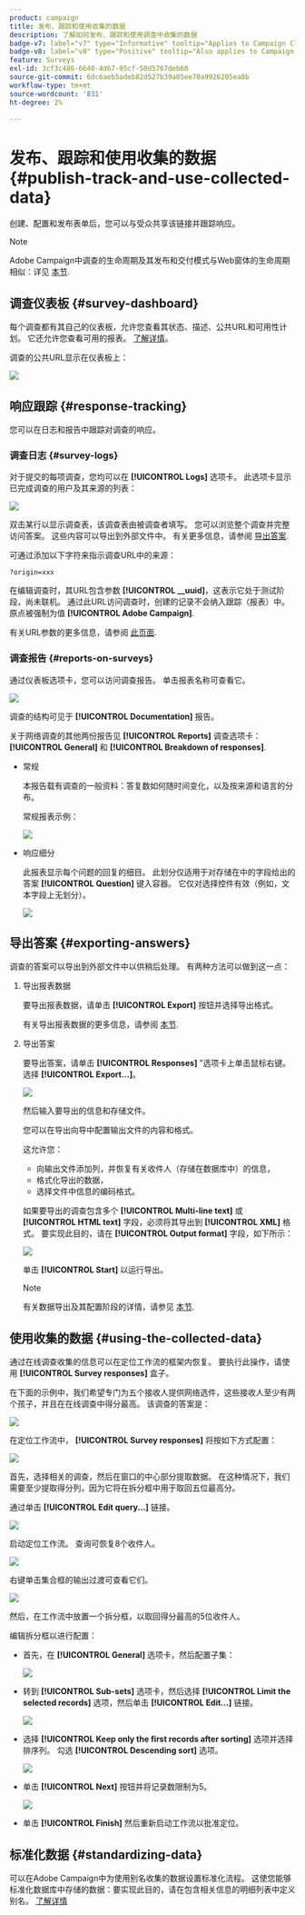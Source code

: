 ```yaml
---
product: campaign
title: 发布、跟踪和使用收集的数据
description: 了解如何发布、跟踪和使用调查中收集的数据
badge-v7: label="v7" type="Informative" tooltip="Applies to Campaign Classic v7"
badge-v8: label="v8" type="Positive" tooltip="Also applies to Campaign v8"
feature: Surveys
exl-id: 3cf3c486-6640-4d67-95cf-50d5767deb60
source-git-commit: 6dc6aeb5adeb82d527b39a05ee70a9926205ea0b
workflow-type: tm+mt
source-wordcount: '831'
ht-degree: 2%

---
```


# 发布、跟踪和使用收集的数据{#publish-track-and-use-collected-data}



创建、配置和发布表单后，您可以与受众共享该链接并跟踪响应。

>[!NOTE]
>
>Adobe Campaign中调查的生命周期及其发布和交付模式与Web窗体的生命周期相似：详见 [本节](../../web/using/about-web-forms.md).

## 调查仪表板 {#survey-dashboard}

每个调查都有其自己的仪表板，允许您查看其状态、描述、公共URL和可用性计划。 它还允许您查看可用的报表。 [了解详情](#reports-on-surveys)。

调查的公共URL显示在仪表板上：

![](assets/survey_public_url.png)

## 响应跟踪 {#response-tracking}

您可以在日志和报告中跟踪对调查的响应。

### 调查日志 {#survey-logs}

对于提交的每项调查，您均可以在 **[!UICONTROL Logs]** 选项卡。 此选项卡显示已完成调查的用户及其来源的列表：

![](assets/s_ncs_admin_survey_logs.png)

双击某行以显示调查表，该调查表由被调查者填写。 您可以浏览整个调查并完整访问答案。 这些内容可以导出到外部文件中。 有关更多信息，请参阅 [导出答案](#exporting-answers).

可通过添加以下字符来指示调查URL中的来源：

```
?origin=xxx
```

在编辑调查时，其URL包含参数 **[!UICONTROL __uuid]**，这表示它处于测试阶段，尚未联机。 通过此URL访问调查时，创建的记录不会纳入跟踪（报表）中。 原点被强制为值 **[!UICONTROL Adobe Campaign]**.

有关URL参数的更多信息，请参阅 [此页面](../../web/using/defining-web-forms-properties.md#form-url-parameters).

### 调查报告 {#reports-on-surveys}

通过仪表板选项卡，您可以访问调查报告。 单击报表名称可查看它。

![](assets/s_ncs_admin_survey_report_doc.png)

调查的结构可见于 **[!UICONTROL Documentation]** 报告。

关于网络调查的其他两份报告见 **[!UICONTROL Reports]** 调查选项卡： **[!UICONTROL General]** 和 **[!UICONTROL Breakdown of responses]**.

* 常规

   本报告载有调查的一般资料：答复数如何随时间变化，以及按来源和语言的分布。

   常规报表示例：

   ![](assets/s_ncs_admin_survey_report_0.png)

* 响应细分

   此报表显示每个问题的回复的细目。 此划分仅适用于对存储在中的字段给出的答案 **[!UICONTROL Question]** 键入容器。 它仅对选择控件有效（例如，文本字段上无划分）。

   ![](assets/s_ncs_admin_survey_report_2.png)

## 导出答案 {#exporting-answers}

调查的答案可以导出到外部文件中以供稍后处理。 有两种方法可以做到这一点：

1. 导出报表数据

   要导出报表数据，请单击 **[!UICONTROL Export]** 按钮并选择导出格式。

   有关导出报表数据的更多信息，请参阅 [本节](../../reporting/using/about-reports-creation-in-campaign.md).

1. 导出答案

   要导出答案，请单击 **[!UICONTROL Responses]** ”选项卡上单击鼠标右键。 选择 **[!UICONTROL Export...]**。

   ![](assets/s_ncs_admin_survey_logs_export_menu.png)

   然后输入要导出的信息和存储文件。

   您可以在导出向导中配置输出文件的内容和格式。

   这允许您：

   * 向输出文件添加列，并恢复有关收件人（存储在数据库中）的信息，
   * 格式化导出的数据，
   * 选择文件中信息的编码格式。

   如果要导出的调查包含多个 **[!UICONTROL Multi-line text]** 或 **[!UICONTROL HTML text]** 字段，必须将其导出到 **[!UICONTROL XML]** 格式。 要实现此目的，请在 **[!UICONTROL Output format]** 字段，如下所示：

   ![](assets/s_ncs_admin_survey_logs_export_xml.png)

   单击 **[!UICONTROL Start]** 以运行导出。

   >[!NOTE]
   >
   >有关数据导出及其配置阶段的详情，请参见 [本节](../../platform/using/about-generic-imports-exports.md).

## 使用收集的数据 {#using-the-collected-data}

通过在线调查收集的信息可以在定位工作流的框架内恢复。 要执行此操作，请使用 **[!UICONTROL Survey responses]** 盒子。

在下面的示例中，我们希望专门为五个接收人提供网络选件，这些接收人至少有两个孩子，并且在在线调查中得分最高。 该调查的答案是：

![](assets/s_ncs_admin_survey_responses_wf_box_4.png)

在定位工作流中， **[!UICONTROL Survey responses]** 将按如下方式配置：

![](assets/s_ncs_admin_survey_responses_wf_box_1.png)

首先，选择相关的调查，然后在窗口的中心部分提取数据。 在这种情况下，我们需要至少提取得分列，因为它将在拆分框中用于取回五位最高分。

通过单击 **[!UICONTROL Edit query...]** 链接。

![](assets/s_ncs_admin_survey_responses_wf_box_2.png)

启动定位工作流。 查询可恢复8个收件人。

![](assets/s_ncs_admin_survey_responses_wf_box_5.png)

右键单击集合框的输出过渡可查看它们。

![](assets/s_ncs_admin_survey_responses_wf_box_6.png)

然后，在工作流中放置一个拆分框，以取回得分最高的5位收件人。

编辑拆分框以进行配置：

* 首先，在 **[!UICONTROL General]** 选项卡，然后配置子集：

   ![](assets/s_ncs_admin_survey_responses_wf_box_6b.png)

* 转到 **[!UICONTROL Sub-sets]** 选项卡，然后选择 **[!UICONTROL Limit the selected records]** 选项，然后单击 **[!UICONTROL Edit...]** 链接。

   ![](assets/s_ncs_admin_survey_responses_wf_box_7.png)

* 选择 **[!UICONTROL Keep only the first records after sorting]** 选项并选择排序列。 勾选 **[!UICONTROL Descending sort]** 选项。

   ![](assets/s_ncs_admin_survey_responses_wf_box_8.png)

* 单击 **[!UICONTROL Next]** 按钮并将记录数限制为5。

   ![](assets/s_ncs_admin_survey_responses_wf_box_9.png)

* 单击 **[!UICONTROL Finish]** 然后重新启动工作流以批准定位。

## 标准化数据 {#standardizing-data}

可以在Adobe Campaign中为使用别名收集的数据设置标准化流程。 这使您能够标准化数据库中存储的数据：要实现此目的，请在包含相关信息的明细列表中定义别名。 [了解详情](../../platform/using/managing-enumerations.md#about-enumerations)
